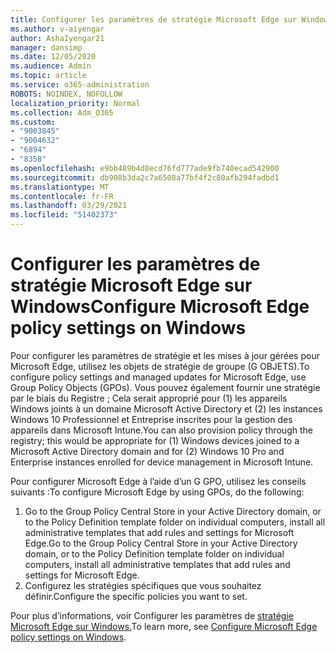 ```yaml
---
title: Configurer les paramètres de stratégie Microsoft Edge sur Windows
ms.author: v-aiyengar
author: AshaIyengar21
manager: dansimp
ms.date: 12/05/2020
ms.audience: Admin
ms.topic: article
ms.service: o365-administration
ROBOTS: NOINDEX, NOFOLLOW
localization_priority: Normal
ms.collection: Adm_O365
ms.custom:
- "9003845"
- "9004632"
- "6894"
- "8358"
ms.openlocfilehash: e9bb489b4d8ecd76fd777ade9fb740ecad542900
ms.sourcegitcommit: db908b3da2c7a6508a77bf4f2c80afb294fadbd1
ms.translationtype: MT
ms.contentlocale: fr-FR
ms.lasthandoff: 03/29/2021
ms.locfileid: "51402373"
---
```

# <a name="configure-microsoft-edge-policy-settings-on-windows"></a><span data-ttu-id="d4fec-102">Configurer les paramètres de stratégie Microsoft Edge sur Windows</span><span class="sxs-lookup"><span data-stu-id="d4fec-102">Configure Microsoft Edge policy settings on Windows</span></span>

<span data-ttu-id="d4fec-103">Pour configurer les paramètres de stratégie et les mises à jour gérées pour Microsoft Edge, utilisez les objets de stratégie de groupe (G OBJETS).</span><span class="sxs-lookup"><span data-stu-id="d4fec-103">To configure policy settings and managed updates for Microsoft Edge, use Group Policy Objects (GPOs).</span></span> <span data-ttu-id="d4fec-104">Vous pouvez également fournir une stratégie par le biais du Registre ; Cela serait approprié pour (1) les appareils Windows joints à un domaine Microsoft Active Directory et (2) les instances Windows 10 Professionnel et Entreprise inscrites pour la gestion des appareils dans Microsoft Intune.</span><span class="sxs-lookup"><span data-stu-id="d4fec-104">You can also provision policy through the registry; this would be appropriate for (1) Windows devices joined to a Microsoft Active Directory domain and for (2) Windows 10 Pro and Enterprise instances enrolled for device management in Microsoft Intune.</span></span>

<span data-ttu-id="d4fec-105">Pour configurer Microsoft Edge à l’aide d’un G GPO, utilisez les conseils suivants :</span><span class="sxs-lookup"><span data-stu-id="d4fec-105">To configure Microsoft Edge by using GPOs, do the following:</span></span>

1. <span data-ttu-id="d4fec-106">Go to the Group Policy Central Store in your Active Directory domain, or to the Policy Definition template folder on individual computers, install all administrative templates that add rules and settings for Microsoft Edge.</span><span class="sxs-lookup"><span data-stu-id="d4fec-106">Go to the Group Policy Central Store in your Active Directory domain, or to the Policy Definition template folder on individual computers, install all administrative templates that add rules and settings for Microsoft Edge.</span></span>
2. <span data-ttu-id="d4fec-107">Configurez les stratégies spécifiques que vous souhaitez définir.</span><span class="sxs-lookup"><span data-stu-id="d4fec-107">Configure the specific policies you want to set.</span></span>

<span data-ttu-id="d4fec-108">Pour plus d’informations, voir Configurer les paramètres de [stratégie Microsoft Edge sur Windows.](https://go.microsoft.com/fwlink/?linkid=2135024)</span><span class="sxs-lookup"><span data-stu-id="d4fec-108">To learn more, see [Configure Microsoft Edge policy settings on Windows](https://go.microsoft.com/fwlink/?linkid=2135024).</span></span>
